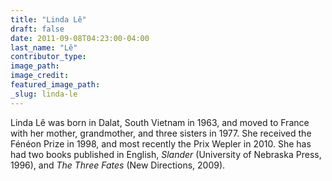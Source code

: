```yaml
---
title: "Linda Lê"
draft: false
date: 2011-09-08T04:23:00-04:00
last_name: "Lê"
contributor_type:
image_path:
image_credit:
featured_image_path:
_slug: linda-le
---
```


Linda Lê was born in Dalat, South Vietnam in 1963, and moved to France with her mother, grandmother, and three sisters in 1977. She received the Fénéon Prize in 1998, and most recently the Prix Wepler in 2010. She has had two books published in English, _Slander_ (University of Nebraska Press, 1996), and _The Three Fates_ (New Directions, 2009).

